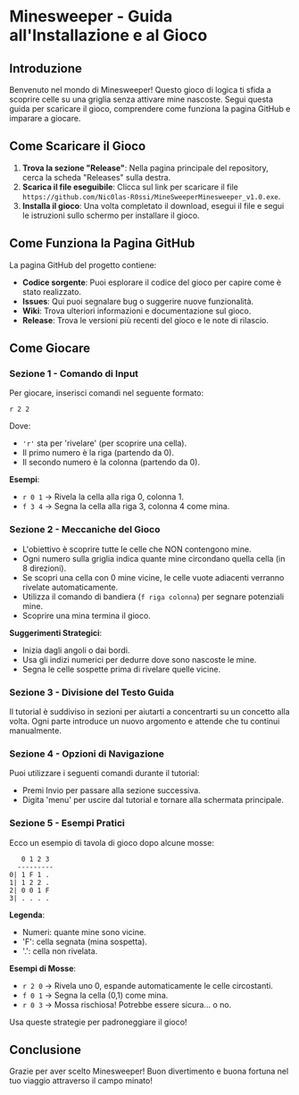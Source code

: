# Minesweeper - Guida all'Installazione e al Gioco

## Introduzione
Benvenuto nel mondo di Minesweeper! Questo gioco di logica ti sfida a scoprire celle su una griglia senza attivare mine nascoste. Segui questa guida per scaricare il gioco, comprendere come funziona la pagina GitHub e imparare a giocare.

## Come Scaricare il Gioco
1. **Trova la sezione "Release"**: Nella pagina principale del repository, cerca la scheda "Releases" sulla destra.
3. **Scarica il file eseguibile**: Clicca sul link per scaricare il file `https://github.com/Nic0las-R0ssi/MineSweeperMinesweeper_v1.0.exe`.
4. **Installa il gioco**: Una volta completato il download, esegui il file e segui le istruzioni sullo schermo per installare il gioco.

## Come Funziona la Pagina GitHub
La pagina GitHub del progetto contiene:
- **Codice sorgente**: Puoi esplorare il codice del gioco per capire come è stato realizzato.
- **Issues**: Qui puoi segnalare bug o suggerire nuove funzionalità.
- **Wiki**: Trova ulteriori informazioni e documentazione sul gioco.
- **Release**: Trova le versioni più recenti del gioco e le note di rilascio.

## Come Giocare
### Sezione 1 - Comando di Input
Per giocare, inserisci comandi nel seguente formato:
```
r 2 2
```
Dove:
- `'r'` sta per 'rivelare' (per scoprire una cella).
- Il primo numero è la riga (partendo da 0).
- Il secondo numero è la colonna (partendo da 0).

**Esempi**:
- `r 0 1` → Rivela la cella alla riga 0, colonna 1.
- `f 3 4` → Segna la cella alla riga 3, colonna 4 come mina.

### Sezione 2 - Meccaniche del Gioco
- L'obiettivo è scoprire tutte le celle che NON contengono mine.
- Ogni numero sulla griglia indica quante mine circondano quella cella (in 8 direzioni).
- Se scopri una cella con 0 mine vicine, le celle vuote adiacenti verranno rivelate automaticamente.
- Utilizza il comando di bandiera (`f riga colonna`) per segnare potenziali mine.
- Scoprire una mina termina il gioco.

**Suggerimenti Strategici**:
- Inizia dagli angoli o dai bordi.
- Usa gli indizi numerici per dedurre dove sono nascoste le mine.
- Segna le celle sospette prima di rivelare quelle vicine.

### Sezione 3 - Divisione del Testo Guida
Il tutorial è suddiviso in sezioni per aiutarti a concentrarti su un concetto alla volta. Ogni parte introduce un nuovo argomento e attende che tu continui manualmente.

### Sezione 4 - Opzioni di Navigazione
Puoi utilizzare i seguenti comandi durante il tutorial:
- Premi Invio per passare alla sezione successiva.
- Digita 'menu' per uscire dal tutorial e tornare alla schermata principale.

### Sezione 5 - Esempi Pratici
Ecco un esempio di tavola di gioco dopo alcune mosse:
```
   0 1 2 3
  ---------
0| 1 F 1 .
1| 1 2 2 .
2| 0 0 1 F
3| . . . .
```
**Legenda**:
- Numeri: quante mine sono vicine.
- 'F': cella segnata (mina sospetta).
- '.': cella non rivelata.

**Esempi di Mosse**:
- `r 2 0` → Rivela uno 0, espande automaticamente le celle circostanti.
- `f 0 1` → Segna la cella (0,1) come mina.
- `r 0 3` → Mossa rischiosa! Potrebbe essere sicura... o no.

Usa queste strategie per padroneggiare il gioco!

## Conclusione
Grazie per aver scelto Minesweeper! Buon divertimento e buona fortuna nel tuo viaggio attraverso il campo minato!

